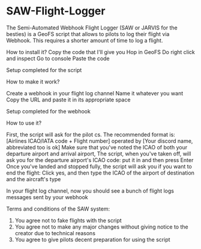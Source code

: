 # SAW-Flight-Logger
The Semi-Automated Webhook Flight Logger (SAW or JARVIS for the besties) is a GeoFS script that allows to pilots to log their flight via Webhook. This requires a shorter amount of time to log a flight.

How to install it?
Copy the code that I'll give you
Hop in GeoFS
Do right click and inspect
Go to console
Paste the code

Setup completed for the script

How to make it work?

Create a webhook in your flight log channel
Name it whatever you want
Copy the URL and paste it in its appropriate space

Setup completed for the webhook

How to use it?

First, the script will ask for the pilot cs. The recommended format is: [Airlines ICAO/IATA code + Flight number] operated by [Your discord name, abbreviated too is ok]
Make sure that you've noted the ICAO of both your departure airport and arrival airport,
The script, when you've taken off, will ask you for the departure airport's ICAO code: put it in and then press Enter
Once you've landed and stopped fully, the script will ask you if you want to end the flight: Click yes, and then type the ICAO of the airport of destination and the aircraft's type

In your flight log channel, now you should see a bunch of flight logs messages sent by your webhook

Terms and conditions of the SAW system:
1. You agree not to fake flights with the script
2. You agree not to make any major changes without giving notice to the creator due to technical reasons
3. You agree to give pilots decent preparation for using the script
